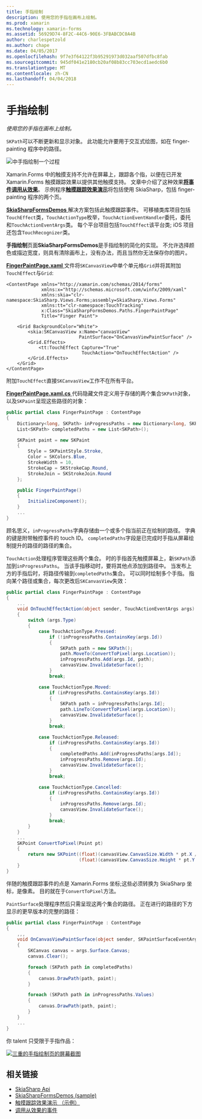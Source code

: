 ```yaml
---
title: 手指绘制
description: 使用您的手指在画布上绘制。
ms.prod: xamarin
ms.technology: xamarin-forms
ms.assetid: 56929D74-8F2C-44C6-90E6-3FBABCDC0A4B
author: charlespetzold
ms.author: chape
ms.date: 04/05/2017
ms.openlocfilehash: 9f7e3f64122f3b95291973d032aaf507dfbc8fab
ms.sourcegitcommit: 945df041e2180cb20af08b83cc703ecd1aedc6b0
ms.translationtype: MT
ms.contentlocale: zh-CN
ms.lasthandoff: 04/04/2018
---
```

# <a name="finger-painting"></a>手指绘制

_使用您的手指在画布上绘制。_

`SKPath`可以不断更新和显示对象。 此功能允许要用于交互式绘图，如在 finger-painting 程序中的路径。

![](finger-paint-images/fingerpaintsample.png "中手指绘制一个过程")

Xamarin.Forms 中的触摸支持不允许在屏幕上，跟踪各个指，以便在已开发 Xamarin.Forms 触摸跟踪效果以提供其他触摸支持。 文章中介绍了这种效果[**将事件调用从效果**](~/xamarin-forms/app-fundamentals/effects/touch-tracking.md)。 示例程序[**触摸跟踪效果演示**](https://developer.xamarin.com/samples/xamarin-forms/Effects/TouchTrackingEffectDemos/)将包括使用 SkiaSharp，包括 finger-painting 程序的两个页。

[ **SkiaSharpFormsDemos** ](https://developer.xamarin.com/samples/xamarin-forms/SkiaSharpForms/Demos/)解决方案包括此触摸跟踪事件。 可移植类库项目包括`TouchEffect`类，`TouchActionType`枚举，`TouchActionEventHandler`委托，委托和`TouchActionEventArgs`类。 每个平台项目包括`TouchEffect`该平台类; iOS 项目还包含`TouchRecognizer`类。

**手指绘制**页面**SkiaSharpFormsDemos**是手指绘制的简化的实现。 不允许选择颜色或描边宽度，则具有清除画布上，没有办法，而且当然你无法保存你的图片。

[ **FingerPaintPage.xaml** ](https://github.com/xamarin/xamarin-forms-samples/blob/master/SkiaSharpForms/SkiaSharpFormsDemos/SkiaSharpFormsDemos/SkiaSharpFormsDemos/LinesAndPaths/FingerPaintPage.xaml)文件将`SKCanvasView`中单个单元格`Grid`并将其附加`TouchEffect`与`Grid`:

```xaml
<ContentPage xmlns="http://xamarin.com/schemas/2014/forms"
             xmlns:x="http://schemas.microsoft.com/winfx/2009/xaml"
             xmlns:skia="clr-namespace:SkiaSharp.Views.Forms;assembly=SkiaSharp.Views.Forms"
             xmlns:tt="clr-namespace:TouchTracking"
             x:Class="SkiaSharpFormsDemos.Paths.FingerPaintPage"
             Title="Finger Paint">

    <Grid BackgroundColor="White">
        <skia:SKCanvasView x:Name="canvasView"
                           PaintSurface="OnCanvasViewPaintSurface" />
        <Grid.Effects>
            <tt:TouchEffect Capture="True"
                            TouchAction="OnTouchEffectAction" />
        </Grid.Effects>
    </Grid>
</ContentPage>
```

附加`TouchEffect`直接`SKCanvasView`工作不在所有平台。

[ **FingerPaintPage.xaml.cs** ](https://github.com/xamarin/xamarin-forms-samples/blob/master/SkiaSharpForms/SkiaSharpFormsDemos/SkiaSharpFormsDemos/SkiaSharpFormsDemos/LinesAndPaths/FingerPaintPage.xaml.cs)代码隐藏文件定义用于存储的两个集合`SKPath`对象，以及`SKPaint`呈现这些路径的对象：

```csharp
public partial class FingerPaintPage : ContentPage
{
    Dictionary<long, SKPath> inProgressPaths = new Dictionary<long, SKPath>();
    List<SKPath> completedPaths = new List<SKPath>();

    SKPaint paint = new SKPaint
    {
        Style = SKPaintStyle.Stroke,
        Color = SKColors.Blue,
        StrokeWidth = 10,
        StrokeCap = SKStrokeCap.Round,
        StrokeJoin = SKStrokeJoin.Round
    };

    public FingerPaintPage()
    {
        InitializeComponent();
    }
    ...
}
```

顾名思义，`inProgressPaths`字典存储由一个或多个指当前正在绘制的路径。 字典的键是附带触控事件的 touch ID。 `completedPaths`字段是已完成时手指从屏幕绘制提升的路径的路径的集合。

`TouchAction`处理程序管理这些两个集合。 时的手指首先触摸屏幕上，新`SKPath`添加到`inProgressPaths`。 当该手指移动时，要将其他点添加到路径中。 当发布上方的手指后时，将路径传输到`completedPaths`集合。 可以同时绘制多个手指。 指向某个路径或集合，每次更改后`SKCanvasView`失效：

```csharp
public partial class FingerPaintPage : ContentPage
{
    ...
    void OnTouchEffectAction(object sender, TouchActionEventArgs args)
    {
        switch (args.Type)
        {
            case TouchActionType.Pressed:
                if (!inProgressPaths.ContainsKey(args.Id))
                {
                    SKPath path = new SKPath();
                    path.MoveTo(ConvertToPixel(args.Location));
                    inProgressPaths.Add(args.Id, path);
                    canvasView.InvalidateSurface();
                }
                break;

            case TouchActionType.Moved:
                if (inProgressPaths.ContainsKey(args.Id))
                {
                    SKPath path = inProgressPaths[args.Id];
                    path.LineTo(ConvertToPixel(args.Location));
                    canvasView.InvalidateSurface();
                }
                break;

            case TouchActionType.Released:
                if (inProgressPaths.ContainsKey(args.Id))
                {
                    completedPaths.Add(inProgressPaths[args.Id]);
                    inProgressPaths.Remove(args.Id);
                    canvasView.InvalidateSurface();
                }
                break;

            case TouchActionType.Cancelled:
                if (inProgressPaths.ContainsKey(args.Id))
                {
                    inProgressPaths.Remove(args.Id);
                    canvasView.InvalidateSurface();
                }
                break;
        }
    }
    ...
    SKPoint ConvertToPixel(Point pt)
    {
        return new SKPoint((float)(canvasView.CanvasSize.Width * pt.X / canvasView.Width),
                           (float)(canvasView.CanvasSize.Height * pt.Y / canvasView.Height));
    }
}
```

伴随的触摸跟踪事件的点是 Xamarin.Forms 坐标;这些必须转换为 SkiaSharp 坐标，是像素。 目的就在于`ConvertToPixel`方法。

`PaintSurface`处理程序然后只需呈现这两个集合的路径。 正在进行的路径的下方显示的更早版本的完整的路径：

```csharp
public partial class FingerPaintPage : ContentPage
{
    ,,,
    void OnCanvasViewPaintSurface(object sender, SKPaintSurfaceEventArgs args)
    {
        SKCanvas canvas = args.Surface.Canvas;
        canvas.Clear();

        foreach (SKPath path in completedPaths)
        {
            canvas.DrawPath(path, paint);
        }

        foreach (SKPath path in inProgressPaths.Values)
        {
            canvas.DrawPath(path, paint);
        }
    }
    ...
}
```

你 talent 只受限于手指作品：

[![](finger-paint-images/fingerpaint-small.png "三重的手指绘制页的屏幕截图")](finger-paint-images/fingerpaint-large.png#lightbox "手指绘制页面的三个屏幕截图")


## <a name="related-links"></a>相关链接

- [SkiaSharp Api](https://developer.xamarin.com/api/root/SkiaSharp/)
- [SkiaSharpFormsDemos (sample)](https://developer.xamarin.com/samples/xamarin-forms/SkiaSharpForms/Demos/)
- [触摸跟踪效果演示 （示例）](https://developer.xamarin.com/samples/xamarin-forms/Effects/TouchTrackingEffectDemos/)
- [调用从效果的事件](~/xamarin-forms/app-fundamentals/effects/touch-tracking.md)
